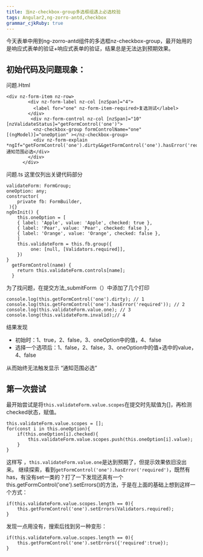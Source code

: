 ```yaml
---
title: 当nz-checkbox-group多选框组遇上必选校验
tags: Angular2,ng-zorro-antd,checkbox
grammar_cjkRuby: true
---
```

今天表单中用到ng-zorro-antd组件的多选框nz-checkbox-group，最开始用的是响应式表单的验证+响应式表单的验证，结果总是无法达到预期效果。
## 初始代码及问题现象：
问题.Html
```
<div nz-form-item nz-row>
        <div nz-form-label nz-col [nzSpan]="4">
          <label for="one" nz-form-item-required>复选测试</label>
        </div>
         <div nz-form-control nz-col [nzSpan]="10" [nzValidateStatus]="getFormControl('one')">
          <nz-checkbox-group formControlName="one"  [(ngModel)]="oneOption" ></nz-checkbox-group>
          <div nz-form-explain *ngIf="getFormControl('one').dirty&&getFormControl('one').hasError('required')">通知范围必选</div>
        </div>
      </div>
```
问题.ts
这里仅列出关键代码部分
```
validateForm: FormGroup;
oneOption: any;
constructor(
    private fb: FormBuilder,
 ){}
ngOnInit() {
    this.oneOption = [
    { label: 'Apple', value: 'Apple', checked: true },
    { label: 'Pear', value: 'Pear', checked: false },
    { label: 'Orange', value: 'Orange', checked: false },
    ]
    this.validateForm = this.fb.group({
         one: [null, [Validators.required]],
    })
}
  getFormControl(name) {
    return this.validateForm.controls[name];
  }
```
为了找问题，在提交方法_submitForm（）中添加了几个打印
```
console.log(this.getFormControl('one').dirty); // 1
console.log(this.getFormControl('one').hasError('required')); // 2
console.log(this.validateForm.value.one); // 3
console.long(this.validateForm.invalid);// 4
```
结果发现
- 初始时：1、true，2、false，3、oneOption中的值，4、false
- 选择一个选项后：1、false，2、false，3、oneOption中的值+选中的value，4、false

从而始终无法触发显示 “通知范围必选”
## 第一次尝试
最开始尝试是将```this.validateForm.value.scopes```在提交时先赋值为[]，再检测checked状态，赋值。
```
this.validateForm.value.scopes = [];
for(const i in this.oneOption){
	if(this.oneOption[i].checked){
		this.validateForm.value.scopes.push(this.oneOption[i].value);
	}
}
```
这样写 ，```this.validateForm.value.one```是达到预期了，但提示效果依旧没出来。
继续探索，看到```getFormControl('one').hasError('required')```，既然有has，有没有set一类的？打了一下发现还真有一个this.getFormControl('one').setErrors()的方法，于是在上面的基础上想到这样一个方式：
```
if(this.validateForm.value.scopes.length == 0){
	this.getFormControl('one').setErrors(Validators.required);
}
```
发现一点用没有，搜索后找到另一种变形：
```
if(this.validateForm.value.scopes.length == 0){
	this.getFormControl('one').setErrors({'required':true});
}
```